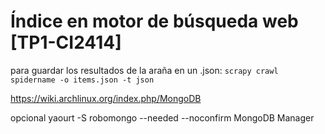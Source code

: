 # Índice en motor de búsqueda web [TP1-CI2414]

para guardar los resultados de la araña en un .json:
`scrapy crawl spidername -o items.json -t json`


https://wiki.archlinux.org/index.php/MongoDB

opcional 
yaourt -S robomongo --needed --noconfirm 
MongoDB Manager